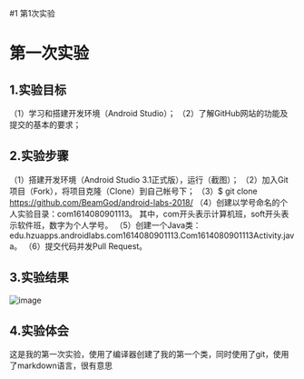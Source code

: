 #1 第1次实验
# 第一次实验
## 1.实验目标
（1）学习和搭建开发环境（Android Studio）；
（2）了解GitHub网站的功能及提交的基本的要求；
## 2.实验步骤
（1）搭建开发环境（Android Studio 3.1正式版），运行（截图）；
（2）加入Git项目（Fork），将项目克隆（Clone）到自己帐号下；
（3）$ git clone https://github.com/BeamGod/android-labs-2018/
（4）创建以学号命名的个人实验目录：com1614080901113。
    其中，com开头表示计算机班，soft开头表示软件班，数字为个人学号。
（5）创建一个Java类：edu.hzuapps.androidlabs.com1614080901113.Com1614080901113Activity.java。
（6）提交代码并发Pull Request。
## 3.实验结果
 ![image](https://github.com/BeamGod/android-labs-2018/blob/master/com1614080901113/1614080901113.png)
## 4.实验体会
 这是我的第一次实验，使用了编译器创建了我的第一个类，同时使用了git，使用了markdown语言，很有意思
